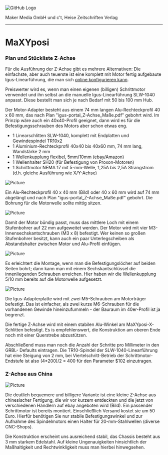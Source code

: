 ![GitHub Logo](http://www.heise.de/make/icons/make_logo.png)

Maker Media GmbH und c't, Heise Zeitschriften Verlag

***

# MaXYposi

### Plan und Stückliste Z-Achse

Für die Ausführung der Z-Achse gibt es mehrere Alternativen: Die einfachste, aber auch teuerste ist eine komplett mit Motor fertig aufgebaute Igus-Linearführung, die man sich [online konfigurieren kann](http://www.igus.de/wpck/7357/DryLin_E_Overview).

Preiswerter wird es, wenn man einen eigenen (billigen) Schrittmotor verwendet und ihn selbst an die manuelle Igus-Linearführung SLW-1040 anpasst. Diese bestellt man sich je nach Bedarf mit 50 bis 100 mm Hub. 

Der Motor-Adapter besteht aus einem 74 mm langen Alu-Rechteckprofil 40 x 60 mm, das nach Plan "igus-portal_Z-Achse_Maße.pdf" gebohrt wird. Im Prinzip wäre auch ein 40x40-Profil geeignet, dann wird es für die Befestigungsschrauben des Motors aber schon etwas eng.

- 1 Linearschlitten SLW-1040, komplett mit Endplatten und Gewindespindel TR10x2
- 1 Aluminium-Rechteckprofil 40x40 bis 40x60 mm, 74 mm lang, Wandstärke 2 mm
- 1 Wellenkupplung flexibel, 5mm/10mm (ebay/Amazon)
- 1 Wellenhalter SH20 (für Befestigung von Proxon-Motoren)
- 1 Schrittmotor NEMA 17 mit 5-mm-Welle, 1,25A bis 2,5A Strangstrom (d.h. gleiche Ausführung wie X/Y-Achse)

![Picture](https://github.com/heise/MaXYposi/blob/master/z_01.JPG)

Ein Alu-Rechteckprofil 40 x 40 mm (Bild) oder 40 x 60 mm wird auf 74 mm abgelängt und nach Plan "igus-portal_Z-Achse_Maße.pdf" gebohrt. Die Bohrung für die Motorwelle sollte mittig sitzen.

![Picture](https://github.com/heise/MaXYposi/blob/master/z_02.JPG)

Damit der Motor bündig passt, muss das mittlere Loch mit einem Stufenbohrer auf 22 mm aufgeweitet werden. Der Motor wird mit vier M3-Innensechskantschrauben (M3 x 8) befestigt. Wer keinen so großen Stufenbohrer besitzt, kann auch ein paar Unterlegscheiben als Abstandshalter zwischen Motor und Alu-Profil einfügen.

![Picture](https://github.com/heise/MaXYposi/blob/master/z_04.JPG)

Es erleichtert die Montage, wenn man die Befestigungslöcher auf beiden Seiten 
bohrt; dann kann man mit einem Sechskantschlüssel die innenliegenden Schrauben 
erreichen. Hier haben wir die Wellenkupplung 5/10 mm bereits auf die Motorwelle 
aufgesetzt.

![Picture](https://github.com/heise/MaXYposi/blob/master/z_06.JPG)

Die Igus-Adapterplatte wird mit zwei M5-Schrauben am Motorträger befestigt. Das 
ist einfacher, als zwei kurze M6-Schrauben für die vorhandenen Gewinde 
hineinzufummeln - der Bauraum im 40er-Profil ist ja begrenzt. 

Die fertige Z-Achse wird mit einem stabilen Alu-Winkel am MaXYposi-X-Schlitten 
befestigt. Es is empfehlenswert, die Konstruktion am oberen Ende noch mit einer 
Querstrebe abzustützen.

Abschließend muss man noch die Anzahl der Schritte pro Millimeter in den GRBL-
Defaults eintragen. Die TR10-Spindel der SLW-1040-Linearführung hat eine Steigung von 2 mm, bei Viertelschritt-Betrieb der Schrittmotor-Endstufe ist also (4*200)/2 = 400 für den Parameter $102 einzutragen.

### Z-Achse aus China

![Picture](https://github.com/heise/MaXYposi/blob/master/z_china_k.JPG)

Die deutlich bequemere und billigere Variante ist eine kleine Z-Achse aus 
chinesischer Fertigung, die wir vor kurzem entdeckten und die jetzt von 
verschiedenen Händlern auf ebay angeboten wird (Bild). Ein passender 
Schrittmotor ist bereits montiert. Einschließlich Versand kostet sie um 50 Euro. 
Hierfür benötigen Sie nur stabile Befestigungswinkel und zur Aufnahme des 
Spindelmotors einen Halter für 20-mm-Stahlwellen (diverse CNC-Shops).

Die Konstruktion erscheint uns ausreichend stabil, das Chassis besteht aus 3 mm starkem Edelstahl. Auf kleine Ungenauigkeiten hinsichtlich der Maßhaltigkeit und Rechtwinkligkeit muss man hierbei hinwegsehen.


